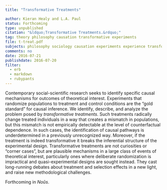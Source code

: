 ```yaml
---
title: "Transformative Treatments"

author: Kieran Healy and L.A. Paul
status: Forthcoming
type: unpublished
citation: "&ldquo;Transformative Treatments.&rdquo;"
tag: theory philosophy causation transformative experiments
file: t-treat.pdf
subjects: philosophy sociology causation experiments experience transformative
comments: no
date: 2016-07-21
publishdate: 2016-07-20
filter:
  - erb
  - markdown
  - rubypants
---
```


Contemporary social-scientific research seeks to identify specific causal mechanisms for outcomes of theoretical interest. Experiments that randomize populations to treatment and control conditions are the “gold standard” for causal inference. We identify, describe, and analyze the problem posed by *transformative treatments*. Such treatments radically change treated individuals in a way that creates a mismatch in populations, but this mismatch is not empirically detectable at the level of counterfactual dependence. In such cases, the identification of causal pathways is underdetermined in a previously unrecognized way. Moreover, if the treatment is indeed transformative it breaks the inferential structure of the experimental design. Transformative treatments are not curiosities or “corner cases”, but are plausible mechanisms in a large class of events of theoretical interest, particularly ones where deliberate randomization is impractical and quasi-experimental designs are sought instead. They cast long-running debates about treatment and selection effects in a new light, and raise new methodological challenges.

Forthcoming in *Noûs*.
